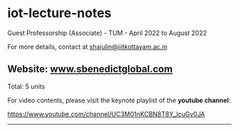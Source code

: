 # iot-lecture-notes
Guest Professorship (Associate) - TUM - April 2022 to August 2022


For more details, contact at shajulin@iiitkottayam.ac.in

Website: www.sbenedictglobal.com 
--------------------------------------------------------------


Total: 5 units

For video contents, please visit the keynote playlist of the **youtube channel**: 

https://www.youtube.com/channel/UC3M01nKCBN8T8Y_lcuGv0JA 


--------------------------------------------------------------
